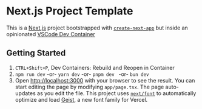 # Next.js Project Template

This is a [Next.js](https://nextjs.org) project bootstrapped with [`create-next-app`](https://nextjs.org/docs/app/api-reference/cli/create-next-app) but inside an opinionated [VSCode Dev Container](https://code.visualstudio.com/docs/devcontainers/create-dev-container)

## Getting Started

1. `CTRL+Shift+P`, Dev Containers: Rebuild and Reopen in Container
2. `npm run dev` -or- `yarn dev` -or- `pnpm dev ` -or- `bun dev`
3. Open [http://localhost:3000](http://localhost:3000) with your browser to see the result.  You can start editing the page by modifying `app/page.tsx`. The page auto-updates as you edit the file.  This project uses [`next/font`](https://nextjs.org/docs/app/building-your-application/optimizing/fonts) to automatically optimize and load [Geist](https://vercel.com/font), a new font family for Vercel.


